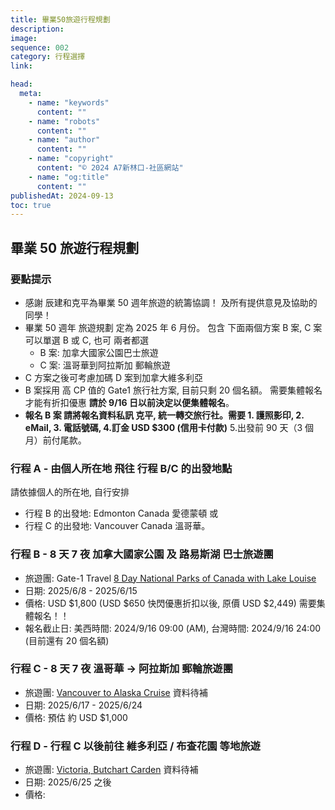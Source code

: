 ```yaml
---
title: 畢業50旅遊行程規劃
description:
image:
sequence: 002
category: 行程選擇
link:

head:
  meta:
    - name: "keywords"
      content: ""
    - name: "robots"
      content: ""
    - name: "author"
      content: ""
    - name: "copyright"
      content: "© 2024 A7新林口-社區網站"
    - name: "og:title"
      content: ""
publishedAt: 2024-09-13
toc: true
---
```


## 畢業 50 旅遊行程規劃

### 要點提示

- 感謝 辰建和克平為畢業 50 週年旅遊的統籌協調！ 及所有提供意見及協助的同學！
- 畢業 50 週年 旅遊規劃 定為 2025 年 6 月份。 包含 下面兩個方案 B 案, C 案 可以單選 B 或 C, 也可 兩者都選
  - B 案: 加拿大國家公園巴士旅遊
  - C 案: 溫哥華到阿拉斯加 郵輪旅遊
- C 方案之後可考慮加碼 D 案到加拿大維多利亞
- B 案採用 高 CP 值的 Gate1 旅行社方案, 目前只剩 20 個名額。 需要集體報名才能有折扣優惠 **請於 9/16 日以前決定以便集體報名**。
- **報名 B 案 請將報名資料私訊 克平, 統一轉交旅行社。需要 1. 護照影印, 2. eMail, 3. 電話號碼, 4.訂金 USD $300 (信用卡付款)** 5.出發前 90 天（3 個月）前付尾款。

### 行程 A - 由個人所在地 飛往 行程 B/C 的出發地點

請依據個人的所在地, 自行安排

- 行程 B 的出發地: Edmonton Canada 愛德蒙頓 或
- 行程 C 的出發地: Vancouver Canada 溫哥華。

### 行程 B - 8 天 7 夜 加拿大國家公園 及 路易斯湖 巴士旅遊團

- 旅遊團: Gate-1 Travel <a href="https://www.gate1travel.com/usa-canada/canada/2024/escorted/canada-escorted-8dnprkll24.aspx">8 Day National Parks of Canada with Lake Louise</a>
- 日期: 2025/6/8 - 2025/6/15
- 價格: USD $1,800 (USD $650 快閃優惠折扣以後, 原價 USD $2,449) 需要集體報名！！
- 報名截止日: 美西時間: 2024/9/16 09:00 (AM), 台灣時間: 2024/9/16 24:00 (目前還有 20 個名額)

### 行程 C - 8 天 7 夜 溫哥華 -> 阿拉斯加 郵輪旅遊團

- 旅遊團: <a href="">Vancouver to Alaska Cruise</a> 資料待補
- 日期: 2025/6/17 - 2025/6/24
- 價格: 預估 約 USD $1,000

### 行程 D - 行程 C 以後前往 維多利亞 / 布查花園 等地旅遊

- 旅遊團: <a href="">Victoria, Butchart Carden</a> 資料待補
- 日期: 2025/6/25 之後
- 價格:
